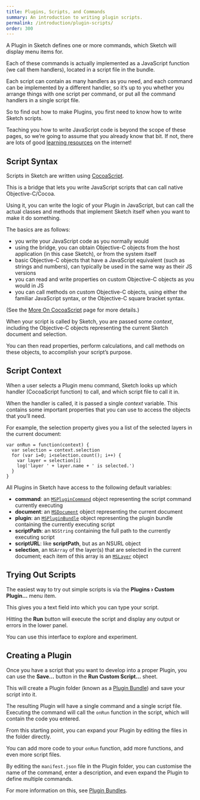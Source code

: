 ```yaml
---
title: Plugins, Scripts, and Commands
summary: An introduction to writing plugin scripts.
permalink: /introduction/plugin-scripts/
order: 300
---
```


A Plugin in Sketch defines one or more commands, which Sketch will display menu items for.

Each of these commands is actually implemented as a JavaScript function (we call them handlers), located in a script file in the bundle.

Each script can contain as many handlers as you need, and each command can be implemented by a different handler, so it’s up to you whether you arrange things with one script per command, or put all the command handlers in a single script file.

So to find out how to make Plugins, you first need to know how to write Sketch scripts.

Teaching you how to write JavaScript code is beyond the scope of these pages, so we’re going to assume that you already know that bit. If not, there are lots of good [learning resources](/resources/) on the internet!

## Script Syntax

Scripts in Sketch are written using [CocoaScript](https://github.com/ccgus/CocoaScript).

This is a bridge that lets you write JavaScript scripts that can call native Objective-C/Cocoa.

Using it, you can write the logic of your Plugin in JavaScript, but can call the actual classes and methods that implement Sketch itself when you want to make it do something.

The basics are as follows:

- you write your JavaScript code as you normally would
- using the bridge, you can obtain Objective-C objects from the host application (in this case Sketch), or from the system itself
- basic Objective-C objects that have a JavaScript equivalent (such as strings and numbers), can typically be used in the same way as their JS versions
- you can read and write properties on custom Objective-C objects as you would in JS
- you can call methods on custom Objective-C objects, using either the familiar JavaScript syntax, or the Objective-C square bracket syntax.

(See the [More On CocoaScript](/introduction/cocoascript/) page for more details.)

When your script is called by Sketch, you are passed some *context*, including the Objective-C objects representing the current Sketch document and selection.

You can then read properties, perform calculations, and call methods on these objects, to accomplish your script’s purpose.

## Script Context

When a user selects a Plugin menu command, Sketch looks up which handler (CocoaScript function) to call, and which script file to call it in.

When the handler is called, it is passed a single *context* variable. This contains some important properties that you can use to access the objects that you’ll need.

For example, the selection property gives you a list of the selected layers in the current document:

```
var onRun = function(context) {
  var selection = context.selection
  for (var i=0; i<selection.count(); i++) {
    var layer = selection[i]
    log('layer ' + layer.name + ' is selected.')
  }
}
```

All Plugins in Sketch have access to the following default variables:

- **command**: an [`MSPluginCommand`](/reference/class/MSPluginCommand/) object representing the script command currently executing
- **document**: an [`MSDocument`](/reference/class/MSDocument/) object representing the current document
- **plugin**: an [`MSPluginBundle`](/reference/class/MSPluginBundle/) object representing the plugin bundle containing the currently executing script
- **scriptPath**: an `NSString` containing the full path to the currently executing script
- **scriptURL**: like **scriptPath**, but as an NSURL object
- **selection**, an `NSArray` of the layer(s) that are selected in the current document; each item of this array is an [`MSLayer`](/reference/class/MSLayer/) object


## Trying Out Scripts

The easiest way to try out simple scripts is via the **Plugins › Custom Plugin…** menu item.

This gives you a text field into which you can type your script.

Hitting the **Run** button will execute the script and display any output or errors in the lower panel.

You can use this interface to explore and experiment.

## Creating a Plugin

Once you have a script that you want to develop into a proper Plugin, you can use the **Save…** button in the **Run Custom Script…** sheet.

This will create a Plugin folder (known as a [Plugin Bundle](/introduction/plugin-bundles/)) and save your script into it.

The resulting Plugin will have a single command and a single script file. Executing the command will call the `onRun` function in the script, which will contain the code you entered.

From this starting point, you can expand your Plugin by editing the files in the folder directly.

You can add more code to your `onRun` function, add more functions, and even more script files.

By editing the `manifest.json` file in the Plugin folder, you can customise the name of the command, enter a description, and even expand the Plugin to define multiple commands.

For more information on this, see [Plugin Bundles](/introduction/plugin-bundles/).
